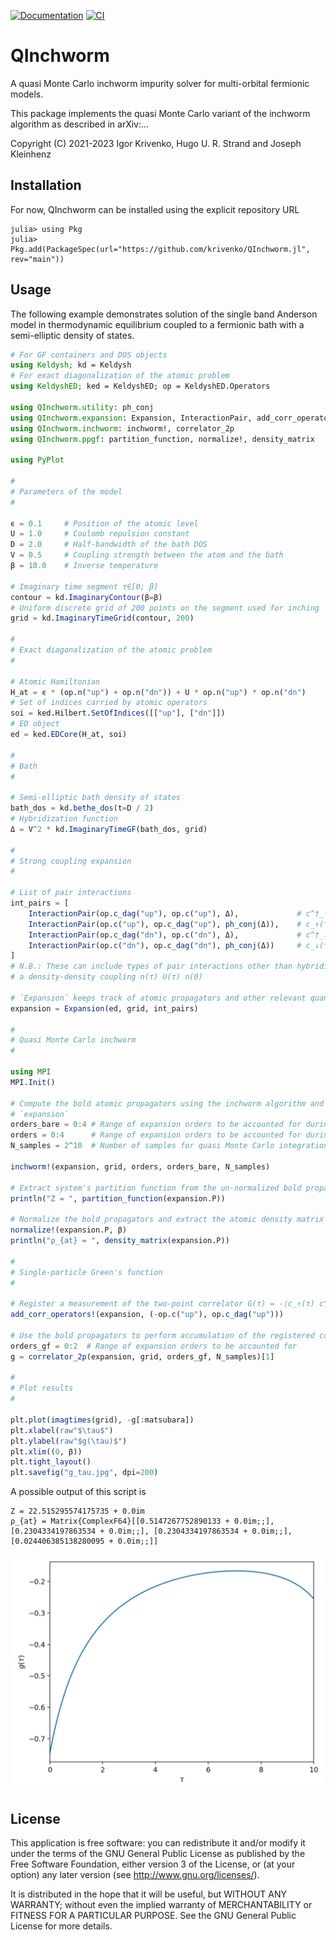 [![Documentation](https://img.shields.io/badge/docs-stable-blue)](
https://krivenko.github.io/QInchworm.jl)
[![CI](https://github.com/krivenko/QInchworm.jl/actions/workflows/CI.yml/badge.svg)](
https://github.com/krivenko/QInchworm.jl/actions/workflows/CI.yml)

# QInchworm

A quasi Monte Carlo inchworm impurity solver for multi-orbital fermionic models.

This package implements the quasi Monte Carlo variant of the inchworm algorithm
as described in arXiv:...

Copyright (C) 2021-2023 Igor Krivenko, Hugo U. R. Strand and Joseph Kleinhenz

## Installation

For now, QInchworm can be installed using the explicit repository URL

```
julia> using Pkg
julia> Pkg.add(PackageSpec(url="https://github.com/krivenko/QInchworm.jl", rev="main"))
```

## Usage

The following example demonstrates solution of the single band Anderson model
in thermodynamic equilibrium coupled to a fermionic bath with a semi-elliptic
density of states.

```julia
# For GF containers and DOS objects
using Keldysh; kd = Keldysh
# For exact diagonalization of the atomic problem
using KeldyshED; ked = KeldyshED; op = KeldyshED.Operators

using QInchworm.utility: ph_conj
using QInchworm.expansion: Expansion, InteractionPair, add_corr_operators!
using QInchworm.inchworm: inchworm!, correlator_2p
using QInchworm.ppgf: partition_function, normalize!, density_matrix

using PyPlot

#
# Parameters of the model
#

ϵ = 0.1     # Position of the atomic level
U = 1.0     # Coulomb repulsion constant
D = 2.0     # Half-bandwidth of the bath DOS
V = 0.5     # Coupling strength between the atom and the bath
β = 10.0    # Inverse temperature

# Imaginary time segment τ∈[0; β]
contour = kd.ImaginaryContour(β=β)
# Uniform discrete grid of 200 points on the segment used for inching
grid = kd.ImaginaryTimeGrid(contour, 200)

#
# Exact diagonalization of the atomic problem
#

# Atomic Hamiltonian
H_at = ϵ * (op.n("up") + op.n("dn")) + U * op.n("up") * op.n("dn")
# Set of indices carried by atomic operators
soi = ked.Hilbert.SetOfIndices([["up"], ["dn"]])
# ED object
ed = ked.EDCore(H_at, soi)

#
# Bath
#

# Semi-elliptic bath density of states
bath_dos = kd.bethe_dos(t=D / 2)
# Hybridization function
Δ = V^2 * kd.ImaginaryTimeGF(bath_dos, grid)

#
# Strong coupling expansion
#

# List of pair interactions
int_pairs = [
    InteractionPair(op.c_dag("up"), op.c("up"), Δ),             # c^†_↑(τ) Δ(τ) c_↑(0)
    InteractionPair(op.c("up"), op.c_dag("up"), ph_conj(Δ)),    # c_↑(τ) Δ(-τ) c^†_↑(0)
    InteractionPair(op.c_dag("dn"), op.c("dn"), Δ),             # c^†_↓(τ) Δ(τ) c_↓(0)
    InteractionPair(op.c("dn"), op.c_dag("dn"), ph_conj(Δ))     # c_↓(τ) Δ(-τ) c^†_↓(0)
]
# N.B.: These can include types of pair interactions other than hybridization, e.g.
# a density-density coupling n(τ) U(τ) n(0)

# `Expansion` keeps track of atomic propagators and other relevant quantities
expansion = Expansion(ed, grid, int_pairs)

#
# Quasi Monte Carlo inchworm
#

using MPI
MPI.Init()

# Compute the bold atomic propagators using the inchworm algorithm and write results into
# `expansion`
orders_bare = 0:4 # Range of expansion orders to be accounted for during the initial step
orders = 0:4      # Range of expansion orders to be accounted for during a regular step
N_samples = 2^10  # Number of samples for quasi Monte Carlo integration

inchworm!(expansion, grid, orders, orders_bare, N_samples)

# Extract system's partition function from the un-normalized bold propagators `P`
println("Z = ", partition_function(expansion.P))

# Normalize the bold propagators and extract the atomic density matrix
normalize!(expansion.P, β)
println("ρ_{at} = ", density_matrix(expansion.P))

#
# Single-particle Green's function
#

# Register a measurement of the two-point correlator G(τ) = -⟨c_↑(τ) c^†_↑(0)⟩
add_corr_operators!(expansion, (-op.c("up"), op.c_dag("up")))

# Use the bold propagators to perform accumulation of the registered correlator (GF)
orders_gf = 0:2  # Range of expansion orders to be accounted for
g = correlator_2p(expansion, grid, orders_gf, N_samples)[1]

#
# Plot results
#

plt.plot(imagtimes(grid), -g[:matsubara])
plt.xlabel(raw"$\tau$")
plt.ylabel(raw"$g(\tau)$")
plt.xlim((0, β))
plt.tight_layout()
plt.savefig("g_tau.jpg", dpi=200)
```

A possible output of this script is
```
Z = 22.515295574175735 + 0.0im
ρ_{at} = Matrix{ComplexF64}[[0.5147267752890133 + 0.0im;;], [0.2304334197863534 + 0.0im;;], [0.2304334197863534 + 0.0im;;], [0.024406385138280095 + 0.0im;;]]
```
![g_tau](docs/example/g_tau.jpg)

## License

This application is free software: you can redistribute it and/or modify it
under the terms of the GNU General Public License as published by the
Free Software Foundation, either version 3 of the License, or
(at your option) any later version (see http://www.gnu.org/licenses/).

It is distributed in the hope that it will be useful, but WITHOUT ANY WARRANTY;
without even the implied warranty of MERCHANTABILITY or FITNESS FOR
A PARTICULAR PURPOSE. See the GNU General Public License for more details.